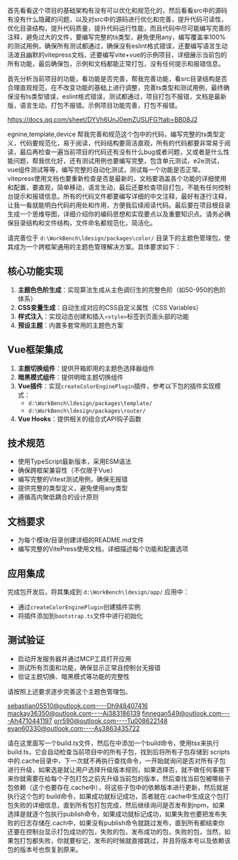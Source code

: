 首先看看这个项目的基础架构有没有可以优化和规范化的，然后看看src中的源码有没有什么隐藏的问题，以及对src中的源码进行优化和完善，提升代码可读性，优化目录结构，提升代码质量，提升代码运行性能，而且代码中尽可能编写完善的注释，避免过大的文件，要编写完整的ts类型，避免使用any，编写覆盖率100%的测试用例，确保所有测试都通过，确保没有eslint格式错误，还要编写语言生动活泼且幽默的vitepress文档，还要编写vite+vue的示例项目，详细展示当前包的所有功能，最后确保包，示例和文档都能正常打包，没有任何提示和报错信息。


首先分析当前项目的功能，看功能是否完善，帮我完善功能，看src目录结构是否合理直观规范，在不改变功能的基础上进行调整，完善ts类型和测试用例，最终确保没有ts类型错误，eslint格式错误，测试都通过，项目打包不报错，文档是最新版，语言生动，打包不报错。示例项目功能完善，打包不报错。

https://docs.qq.com/sheet/DYVh6UnJ0emZUSUFG?tab=BB08J2


egnine,template,device
帮我完善和规范这个包中的代码，编写完整的ts类型定义，代码要规范化，易于阅读，代码结构要简洁直观，所有的代码都要非常易于阅读，最后再检查一遍当前项目的代码还有没有什么bug或者问题，又或者是什么性能问题，帮我优化好，还有测试用例也要编写完整，包含单元测试，e2e测试，vue组件测试等等，编写完整的自动化测试，测试每一个功能是否正常。vitepress使用文档也要重新检查是否是最新的，文档要涵盖各个功能的详细使用和配置，要直观，简单移动，语言生动，最后还要检查项目打包，不能有任何控制台提示和报错信息。所有的代码文件都要编写详细的中文注释，最好有逐行注释，让我一看就能明白代码的用处和作用，方便我后续阅读代码。最后要在项目根目录生成一个思维导图，详细介绍你的编码思想和实现要点以及重要知识点。请务必确保目录结构和文件结构，文件命名都规范化，简洁化。


请完善位于 `d:\WorkBench\ldesign/packages\color/` 目录下的主题色管理包，使其成为一个跨框架通用的主题色管理解决方案。具体要求如下：

## 核心功能实现
1. **主题色色阶生成**：实现算法生成从主色调衍生的完整色阶（如50-950的色阶体系）
2. **CSS变量生成**：自动生成对应的CSS自定义属性（CSS Variables）
3. **样式注入**：实现动态创建和插入`<style>`标签到页面头部的功能
4. **预设主题**：内置多套常用的主题色方案

## Vue框架集成
1. **主题切换组件**：提供开箱即用的主题色选择器组件
2. **暗黑模式组件**：提供明暗主题切换组件
3. **Vue插件**：实现`createColorEnginePlugin`插件，参考以下包的插件实现模式：
   - `d:\WorkBench\ldesign/packages\template/`
   - `d:\WorkBench\ldesign/packages\router/`
4. **Vue Hooks**：提供相关的组合式API钩子函数

## 技术规范
- 使用TypeScript最新版本，采用ESM语法
- 确保跨框架兼容性（不仅限于Vue）
- 编写完整的Vitest测试用例，确保无报错
- 提供完整的类型定义，避免使用any类型
- 遵循高内聚低耦合的设计原则

## 文档要求
- 为每个模块/目录创建详细的README.md文件
- 编写完整的VitePress使用文档，详细描述每个功能和配置选项

## 应用集成
完成包开发后，将其集成到 `d:\WorkBench\ldesign/app/` 应用中：
- 通过`createColorEnginePlugin`创建插件实例
- 将插件添加到`bootstrap.ts`文件中进行初始化

## 测试验证
- 启动开发服务器并通过MCP工具打开应用
- 测试所有页面和功能，确保显示正常且控制台无报错
- 验证主题切换、暗黑模式等功能的完整性

请按照上述要求逐步完善这个主题色管理包。

sebastian05510@outlook.com----Dh948407416
mackay36350@outlook.com----Aj383186139
finnegan549@outlook.com----Ah4710441197
orr590@outlook.com----Tu008622148
evan60330@outlook.com----As3863435722


请在这里面写一个build.ts文件，然后在中添加一个build命令，使用tsx来执行build.ts，它会自动检查当前项目中的所有子包，找到后将所有子包存储到 scripts中的.cache目录中，下一次就不再执行查找命令，一开始就询问是否对所有子包进行升级，如果选是就让用户选择升级版本规则，如果选择否，就不做任何事接下来你就需要在给每个子包打包之前先升级当前包的版本，然后查找当前包被哪些子包依赖（这个也要存在.cache中），将这些子包中的依赖版本进行更新，然后就是执行这个包的 build命令，如果成功就标记成功，否者就在.cache中生成这个包打包失败的详细信息，直到所有包打包完成，然后继续询问是否发布到npm，如果选择是就逐个包执行publish命令，如果成功就标记成功，如果失败也要把发布失败的日志存储在.cach中，如果没有publish命令就跳过发布，直到所有都结束你还要在控制台显示打包成功的包，失败的包，发布成功的包，失败的包，当然，如果包打包都失败，你就要标记，发布的时候就直接跳过，并且将版本号以及依赖该包的版本号也恢复到原来。